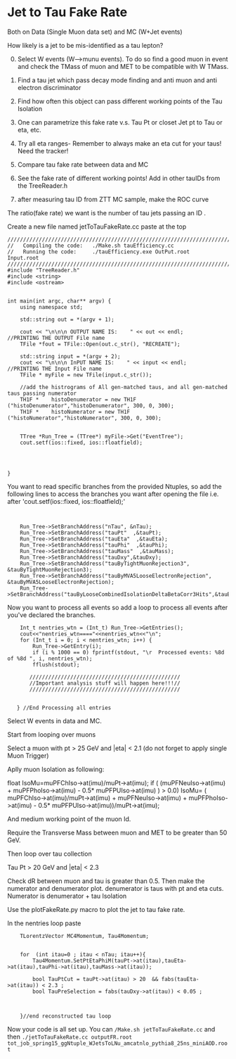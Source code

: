 Jet to Tau Fake Rate
=================

Both on Data (Single Muon data set) and MC (W+Jet events) 


How likely is  a jet to be mis-identified as a tau lepton?

0) Select W events (W-->munu events). To do so find a good muon in event and check the TMass of muon and MET to be compatible with W TMass.

1) Find a tau jet which pass decay mode finding and anti muon and anti electron discriminator 

2) Find how often this object can pass different working points of the Tau Isolation

3) One can parametrize this fake rate v.s. Tau Pt or closet Jet pt to Tau or eta, etc.

4) Try all eta ranges- Remember to always make an eta cut for your taus! Need the tracker!

5) Compare tau fake rate between data and MC

6) See the fake rate of different working points! Add in other tauIDs from the TreeReader.h 

7) after measuring tau ID from ZTT MC sample, make the ROC curve



The ratio(fake rate) we want is the number of  tau jets  passing an ID . 


Create a new file named jetToTauFakeRate.cc
paste at the top 
```
////////////////////////////////////////////////////////////////////////////////////////////////////////////////////////////////////////
//   Compiling the code:   ./Make.sh tauEfficiency.cc
//   Running the code:     ./tauEfficiency.exe OutPut.root   Input.root
////////////////////////////////////////////////////////////////////////////////////////////////////////////////////////////////////////
#include "TreeReader.h"
#include <string>
#include <ostream>


int main(int argc, char** argv) {
    using namespace std;

    std::string out = *(argv + 1);
    
    cout << "\n\n\n OUTPUT NAME IS:    " << out << endl;     //PRINTING THE OUTPUT File name
    TFile *fout = TFile::Open(out.c_str(), "RECREATE");
    
    std::string input = *(argv + 2);
    cout << "\n\n\n InPUT NAME IS:    " << input << endl;     //PRINTING THE Input File name
    TFile * myFile = new TFile(input.c_str());
 
    //add the histrograms of All gen-matched taus, and all gen-matched taus passing numerator
    TH1F *    histoDenumerator = new TH1F ("histoDenumerator","histoDenumerator", 300, 0, 300);
    TH1F *    histoNumerator = new TH1F ("histoNumerator","histoNumerator", 300, 0, 300);
    
    
    TTree *Run_Tree = (TTree*) myFile->Get("EventTree");
    cout.setf(ios::fixed, ios::floatfield);




}

```

You want to read specific branches from the provided Ntuples, so add the following lines to access the branches you want after opening the file i.e. after 'cout.setf(ios::fixed, ios::floatfield);' 

``` 


    Run_Tree->SetBranchAddress("nTau", &nTau);
    Run_Tree->SetBranchAddress("tauPt"  ,&tauPt);
    Run_Tree->SetBranchAddress("tauEta"  ,&tauEta);
    Run_Tree->SetBranchAddress("tauPhi"  ,&tauPhi);
    Run_Tree->SetBranchAddress("tauMass"  ,&tauMass);
    Run_Tree->SetBranchAddress("tauDxy",&tauDxy);
    Run_Tree->SetBranchAddress("tauByTightMuonRejection3", &tauByTightMuonRejection3);
    Run_Tree->SetBranchAddress("tauByMVA5LooseElectronRejection", &tauByMVA5LooseElectronRejection);
    Run_Tree->SetBranchAddress("tauByLooseCombinedIsolationDeltaBetaCorr3Hits",&tauByLooseCombinedIsolationDeltaBetaCorr3Hits);

```

Now you want to process all events so add a loop to process all events after you've declared the branches. 

```
    Int_t nentries_wtn = (Int_t) Run_Tree->GetEntries();
    cout<<"nentries_wtn===="<<nentries_wtn<<"\n";
    for (Int_t i = 0; i < nentries_wtn; i++) {
        Run_Tree->GetEntry(i);
        if (i % 1000 == 0) fprintf(stdout, "\r  Processed events: %8d of %8d ", i, nentries_wtn);
        fflush(stdout);
 
       ////////////////////////////////////////////////
       //Important analysis stuff will happen here!!!//
       ////////////////////////////////////////////////


   } //End Processing all entries

```

Select W events in data and MC.

Start from looping over muons

Select a muon with pt > 25 GeV and |eta| < 2.1 (do not forget to apply single Muon Trigger)

Aplly muon Isolation as following:

float IsoMu=muPFChIso->at(imu)/muPt->at(imu);
if ( (muPFNeuIso->at(imu) + muPFPhoIso->at(imu) - 0.5* muPFPUIso->at(imu) )  > 0.0)
IsoMu= ( muPFChIso->at(imu)/muPt->at(imu) + muPFNeuIso->at(imu) + muPFPhoIso->at(imu) - 0.5* muPFPUIso->at(imu))/muPt->at(imu);

And medium working point of the muon Id.

Require the Transverse Mass between muon and MET to be greater than 50 GeV.


Then loop over tau collection

Tau Pt > 20 GeV and |eta| < 2.3



Check dR between muon and tau is greater than 0.5.
Then make the numerator and denumerator plot.  denumerator is taus with pt and eta cuts.
Numerator is denumerator + tau Isolation

Use the plotFakeRate.py macro to plot the jet to tau fake rate.


In the nentries loop paste 
```
	TLorentzVector MC4Momentum, Tau4Momentum;


	for  (int itau=0 ; itau < nTau; itau++){
		Tau4Momentum.SetPtEtaPhiM(tauPt->at(itau),tauEta->at(itau),tauPhi->at(itau),tauMass->at(itau));

		bool TauPtCut = tauPt->at(itau) > 20  && fabs(tauEta->at(itau)) < 2.3 ;
		bool TauPreSelection = fabs(tauDxy->at(itau)) < 0.05 ;



	}//end reconstructed tau loop
```

Now your code is all set up. You can ```/Make.sh jetToTauFakeRate.cc``` and then ```./jetToTauFakeRate.cc outputFR.root tot_job_spring15_ggNtuple_WJetsToLNu_amcatnlo_pythia8_25ns_miniAOD.root ``` 



